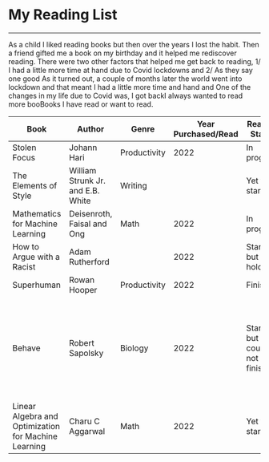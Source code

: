 # My Reading List
---

As a child I liked reading books but then over the years I lost the habit. Then a friend gifted me a book on my birthday and it helped me rediscover reading. There were two other factors that helped me get back to reading, 1/ I had a little more time at hand due to Covid lockdowns and 2/ As they say one good As it turned out, a couple of months later the world went into lockdown and that meant I had a little more time and hand and One of the changes in my life due to Covid was, I got backI always wanted to read more booBooks I have read or want to read.

|Book        |Author     |Genre|Year Purchased/Read|Reading Status              |Notes                                                                           |
|------------|-----------|-----|---------|----------------------------|--------------------------------------------------------------------------------|
|Stolen Focus|Johann Hari|Productivity|2022     |In progress                 |                                                                                |
|The Elements of Style|William Strunk Jr. and E.B. White|Writing|         |Yet to start                |                                                                                |
|Mathematics for Machine Learning|Deisenroth, Faisal and Ong|Math |2022     |In progress                 |                                                                                |
|How to Argue with a Racist|Adam Rutherford|     |2022     |Started but on hold         |                                                                                |
|Superhuman  |Rowan Hooper|Productivity|2022     |Finished                    |                                                                                |
|Behave      |Robert Sapolsky|Biology|2022     |Started but could not finish|Great book but just too dense (easier to watch videos of the author on YourTube)|
|Linear Algebra and Optimization for Machine Learning|Charu C Aggarwal|Math |2022     |Yet to start                | 
